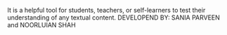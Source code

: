 It is a helpful tool for students, teachers, or self-learners to test their understanding of any textual content.
DEVELOPEND BY: SANIA PARVEEN and NOORLUIAN SHAH
